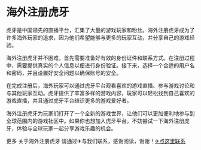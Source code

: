 # 海外注册虎牙

虎牙是中国领先的直播平台，汇集了大量的游戏玩家和粉丝。海外注册虎牙成为了许多海外玩家的追求，因为他们希望能够与更多的玩家互动，并分享自己的游戏经验。

海外注册虎牙并不困难，首先需要准备好有效的身份证件和联系方式。在注册过程中，需要提供真实的个人信息以便进行身份验证。接下来，选择一个合适的用户名和密码，并且设置好安全问题以确保账号的安全。

在完成注册后，海外玩家可以通过虎牙平台观看喜欢的游戏直播、参与游戏讨论和与其他玩家互动。虎牙提供了丰富多样的游戏内容，玩家可以轻松找到自己喜欢的游戏直播，并且通过虎牙平台结识更多的游戏爱好者。

海外注册虎牙为玩家们打开了一个全新的游戏世界，让他们可以更加便利地参与到全球范围内的游戏社区中。如果你也想加入虎牙平台，不妨尝试一下海外注册虎牙，体验与全球玩家一起分享游戏乐趣的机会。

更多 关于海外注册虎牙 请通过✈与我们联系，感谢阅读，谢谢！[✈点这里联系](https://1.k02.cc)